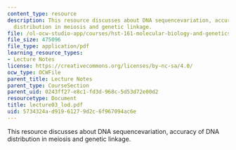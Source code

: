 ```yaml
---
content_type: resource
description: This resource discusses about DNA sequencevariation, accuracy of DNA
  distribution in meiosis and genetic linkage.
file: /ol-ocw-studio-app/courses/hst-161-molecular-biology-and-genetics-in-modern-medicine-fall-2007/5734324ad91961279d2c6f967094ac6e_lecture03_lod.pdf
file_size: 475096
file_type: application/pdf
learning_resource_types:
- Lecture Notes
license: https://creativecommons.org/licenses/by-nc-sa/4.0/
ocw_type: OCWFile
parent_title: Lecture Notes
parent_type: CourseSection
parent_uid: 0243ff27-e8c1-fd3d-968c-5d53d72e00d2
resourcetype: Document
title: lecture03_lod.pdf
uid: 5734324a-d919-6127-9d2c-6f967094ac6e
---
```

This resource discusses about DNA sequencevariation, accuracy of DNA distribution in meiosis and genetic linkage.